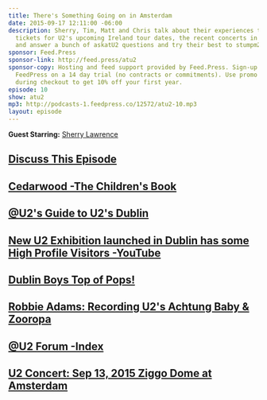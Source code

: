 ```yaml
---
title: There's Something Going on in Amsterdam
date: 2015-09-17 12:11:00 -06:00
description: Sherry, Tim, Matt and Chris talk about their experiences trying to get
  tickets for U2's upcoming Ireland tour dates, the recent concerts in Amsterdam,
  and answer a bunch of askatU2 questions and try their best to stumpm2 as well.
sponsor: Feed.Press
sponsor-link: http://feed.press/atu2
sponsor-copy: Hosting and feed support provided by Feed.Press. Sign-up today and try
  FeedPress on a 14 day trial (no contracts or commitments). Use promo code "atu2"
  during checkout to get 10% off your first year.
episode: 10
show: atu2
mp3: http://podcasts-1.feedpress.co/12572/atu2-10.mp3
layout: episode
---
```


**Guest Starring:**
[Sherry Lawrence](/people/sherry-lawrence)

## [Discuss This Episode](https://www.reddit.com/r/Goodstuff_fm/comments/3ld8fy/the_atu2_podcast_10_theres_something_going_on_in/)

## [Cedarwood -The Children's Book](https://www.facebook.com/cedarwoodbook)

## [@U2's Guide to U2's Dublin](http://www.atu2.com/dublin/)

## [New U2 Exhibition launched in Dublin has some High Profile Visitors -YouTube](https://www.youtube.com/watch?v=Bb0ff0ByMXI)

## [Dublin Boys Top of Pops!](http://www.atu2.com/news/dublin-boys-top-of-pops.html)

## [Robbie Adams: Recording U2's Achtung Baby & Zooropa](http://www.atu2.com/news/robbie-adams-recording-u2s-achtung-baby--zooropa.html)

## [@U2 Forum -Index](http://forum.atu2.com/)

## [U2 Concert: Sep 13, 2015 Ziggo Dome at Amsterdam](http://tours.atu2.com/concert/ziggo-dome-amsterdam-sep-13-2015)
